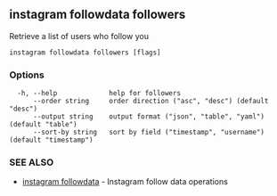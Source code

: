 ## instagram followdata followers

Retrieve a list of users who follow you

```
instagram followdata followers [flags]
```

### Options

```
  -h, --help             help for followers
      --order string     order direction ("asc", "desc") (default "desc")
      --output string    output format ("json", "table", "yaml") (default "table")
      --sort-by string   sort by field ("timestamp", "username") (default "timestamp")
```

### SEE ALSO

* [instagram followdata](instagram_followdata.md)	 - Instagram follow data operations

